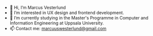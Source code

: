- 👋 Hi, I’m Marcus Vesterlund
- 👀 I’m interested in UX design and frontend development.
- 🌱 I’m currently studying in the Master's Programme in Computer and Information Engineering at Uppsala University.
- 📫 Contact me: marcuuswesterlund@gmail.com

<!---
MarcusWes/MarcusWes is a ✨ special ✨ repository because its `README.md` (this file) appears on your GitHub profile.
You can click the Preview link to take a look at your changes.
--->
